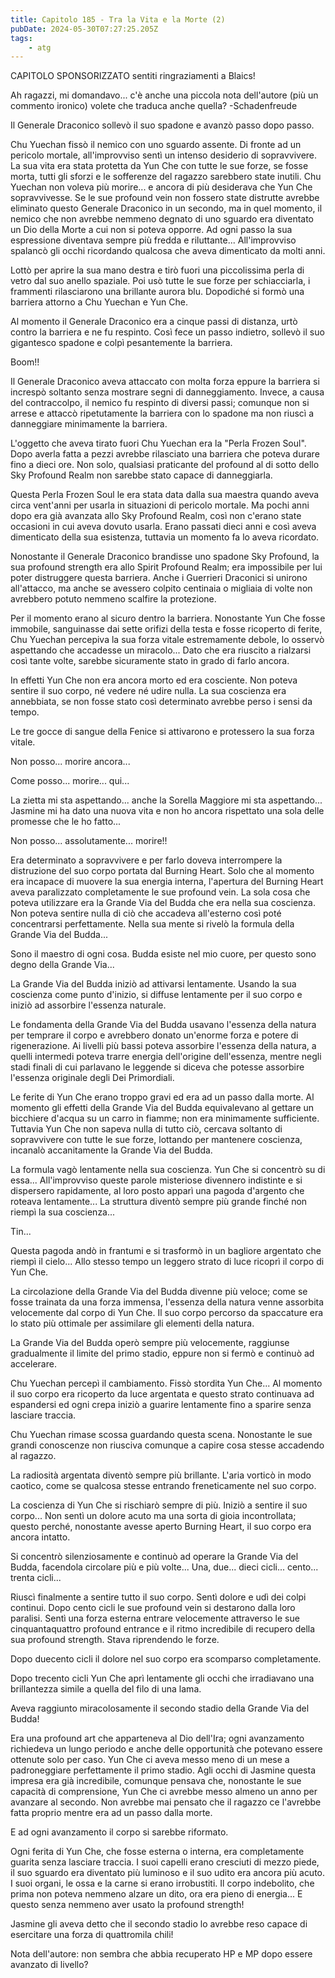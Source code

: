 ```yaml
---
title: Capitolo 185 - Tra la Vita e la Morte (2)
pubDate: 2024-05-30T07:27:25.205Z
tags:
    - atg
---
```





CAPITOLO SPONSORIZZATO</strong> sentiti ringraziamenti a Blaics!</em>


Ah ragazzi, mi domandavo... c'è anche una piccola nota dell'autore (più un commento ironico) volete che traduca anche quella?
-Schadenfreude


Il Generale Draconico sollevò il suo spadone e avanzò passo dopo passo.


Chu Yuechan fissò il nemico con uno sguardo assente. Di fronte ad un pericolo mortale, all'improvviso sentì un intenso desiderio di sopravvivere. La sua vita era stata protetta da Yun Che con tutte le sue forze, se fosse morta, tutti gli sforzi e le sofferenze del ragazzo sarebbero state inutili. Chu Yuechan non voleva più morire... e ancora di più desiderava che Yun Che sopravvivesse.
Se le sue profound vein non fossero state distrutte avrebbe eliminato questo Generale Draconico in un secondo, ma in quel momento, il nemico che non avrebbe nemmeno degnato di uno sguardo era diventato un Dio della Morte a cui non si poteva opporre.
Ad ogni passo la sua espressione diventava sempre più fredda e riluttante... All'improvviso spalancò gli occhi ricordando qualcosa che aveva dimenticato da molti anni.


Lottò per aprire la sua mano destra e tirò fuori una piccolissima perla di vetro dal suo anello spaziale.
Poi usò tutte le sue forze per schiacciarla, i frammenti rilasciarono una brillante aurora blu. Dopodiché si formò una barriera attorno a Chu Yuechan e Yun Che.


Al momento il Generale Draconico era a cinque passi di distanza, urtò contro la barriera e ne fu respinto. Così fece un passo indietro, sollevò il suo gigantesco spadone e colpì pesantemente la barriera.


Boom!!


Il Generale Draconico aveva attaccato con molta forza eppure la barriera si increspò soltanto senza mostrare segni di danneggiamento. Invece, a causa del contraccolpo, il nemico fu respinto di diversi passi; comunque non si arrese e attaccò ripetutamente la barriera con lo spadone ma non riuscì a danneggiare minimamente la barriera.


L'oggetto che aveva tirato fuori Chu Yuechan era la "Perla Frozen Soul". Dopo averla fatta a pezzi avrebbe rilasciato una barriera che poteva durare fino a dieci ore. Non solo, qualsiasi praticante del profound al di sotto dello Sky Profound Realm non sarebbe stato capace di danneggiarla.


Questa Perla Frozen Soul le era stata data dalla sua maestra quando aveva circa vent'anni per usarla in situazioni di pericolo mortale. Ma pochi anni dopo era già avanzata allo Sky Profound Realm, così non c'erano state occasioni in cui aveva dovuto usarla. Erano passati dieci anni e così aveva dimenticato della sua esistenza, tuttavia un momento fa lo aveva ricordato.


Nonostante il Generale Draconico brandisse uno spadone Sky Profound, la sua profound strength era allo Spirit Profound Realm; era impossibile per lui poter distruggere questa barriera. Anche i Guerrieri Draconici si unirono all'attacco, ma anche se avessero colpito centinaia o migliaia di volte non avrebbero potuto nemmeno scalfire la protezione.


Per il momento erano al sicuro dentro la barriera. Nonostante Yun Che fosse immobile, sanguinasse dai sette orifizi della testa e fosse ricoperto di ferite, Chu Yuechan percepiva la sua forza vitale estremamente debole, lo osservò aspettando che accadesse un miracolo... Dato che era riuscito a rialzarsi così tante volte, sarebbe sicuramente stato in grado di farlo ancora.


In effetti Yun Che non era ancora morto ed era cosciente. Non poteva sentire il suo corpo, né vedere né udire nulla. La sua coscienza era annebbiata, se non fosse stato così determinato avrebbe perso i sensi da tempo.


Le tre gocce di sangue della Fenice si attivarono e protessero la sua forza vitale.


Non posso... morire ancora...


Come posso... morire... qui...


La zietta mi sta aspettando... anche la Sorella Maggiore mi sta aspettando... Jasmine mi ha dato una nuova vita e non ho ancora rispettato una sola delle promesse che le ho fatto...


Non posso... assolutamente... morire!!


Era determinato a sopravvivere e per farlo doveva interrompere la distruzione del suo corpo portata dal Burning Heart. Solo che al momento era incapace di muovere la sua energia interna, l'apertura del Burning Heart aveva paralizzato completamente le sue profound vein. La sola cosa che poteva utilizzare era la Grande Via del Budda che era nella sua coscienza.
Non poteva sentire nulla di ciò che accadeva all'esterno così poté concentrarsi perfettamente. Nella sua mente si rivelò la formula della Grande Via del Budda...


Sono il maestro di ogni cosa. Budda esiste nel mio cuore, per questo sono degno della Grande Via...


La Grande Via del Budda iniziò ad attivarsi lentamente. Usando la sua coscienza come punto d'inizio, si diffuse lentamente per il suo corpo e iniziò ad assorbire l'essenza naturale.


Le fondamenta della Grande Via del Budda usavano l'essenza della natura per temprare il corpo e avrebbero donato un'enorme forza e potere di rigenerazione. Ai livelli più bassi poteva assorbire l'essenza della natura, a quelli intermedi poteva trarre energia dell'origine dell'essenza, mentre negli stadi finali di cui parlavano le leggende si diceva che potesse assorbire l'essenza originale degli Dei Primordiali.


Le ferite di Yun Che erano troppo gravi ed era ad un passo dalla morte. Al momento gli effetti della Grande Via del Budda equivalevano al gettare un bicchiere d'acqua su un carro in fiamme; non era minimamente sufficiente.
Tuttavia Yun Che non sapeva nulla di tutto ciò, cercava soltanto di sopravvivere con tutte le sue forze, lottando per mantenere coscienza, incanalò accanitamente la Grande Via del Budda.


La formula vagò lentamente nella sua coscienza. Yun Che si concentrò su di essa... All'improvviso queste parole misteriose divennero indistinte e si dispersero rapidamente, al loro posto apparì una pagoda d'argento che roteava lentamente...
La struttura diventò sempre più grande finché non riempì la sua coscienza...


Tin...


Questa pagoda andò in frantumi e si trasformò in un bagliore argentato che riempì il cielo... Allo stesso tempo un leggero strato di luce ricoprì il corpo di Yun Che.


La circolazione della Grande Via del Budda divenne più veloce; come se fosse trainata da una forza immensa, l'essenza della natura venne assorbita velocemente dal corpo di Yun Che. Il suo corpo percorso da spaccature era lo stato più ottimale per assimilare gli elementi della natura.


La Grande Via del Budda operò sempre più velocemente, raggiunse gradualmente il limite del primo stadio, eppure non si fermò e continuò ad accelerare.


Chu Yuechan percepì il cambiamento. Fissò stordita Yun Che...
Al momento il suo corpo era ricoperto da luce argentata e questo strato continuava ad espandersi ed ogni crepa iniziò a guarire lentamente fino a sparire senza lasciare traccia.


Chu Yuechan rimase scossa guardando questa scena. Nonostante le sue grandi conoscenze non riusciva comunque a capire cosa stesse accadendo al ragazzo.


La radiosità argentata diventò sempre più brillante. L'aria vorticò in modo caotico, come se qualcosa stesse entrando freneticamente nel suo corpo.


La coscienza di Yun Che si rischiarò sempre di più. Iniziò a sentire il suo corpo... Non sentì un dolore acuto ma una sorta di gioia incontrollata; questo perché, nonostante avesse aperto Burning Heart, il suo corpo era ancora intatto.


Si concentrò silenziosamente e continuò ad operare la Grande Via del Budda, facendola circolare più e più volte... Una, due... dieci cicli... cento... trenta cicli...


Riuscì finalmente a sentire tutto il suo corpo. Sentì dolore e udì dei colpi continui. Dopo cento cicli le sue profound vein si destarono dalla loro paralisi. Sentì una forza esterna entrare velocemente attraverso le sue cinquantaquattro profound entrance e il ritmo incredibile di recupero della sua profound strength. Stava riprendendo le forze.


Dopo duecento cicli il dolore nel suo corpo era scomparso completamente.


Dopo trecento cicli Yun Che aprì lentamente gli occhi che irradiavano una brillantezza simile a quella del filo di una lama.


Aveva raggiunto miracolosamente il secondo stadio della Grande Via del Budda!


Era una profound art che apparteneva al Dio dell'Ira; ogni avanzamento richiedeva un lungo periodo e anche delle opportunità che potevano essere ottenute solo per caso. Yun Che ci aveva messo meno di un mese a padroneggiare perfettamente il primo stadio. Agli occhi di Jasmine questa impresa era già incredibile, comunque pensava che, nonostante le sue capacità di comprensione, Yun Che ci avrebbe messo almeno un anno per avanzare al secondo. Non avrebbe mai pensato che il ragazzo ce l'avrebbe fatta proprio mentre era ad un passo dalla morte.


E ad ogni avanzamento il corpo si sarebbe riformato.


Ogni ferita di Yun Che, che fosse esterna o interna, era completamente guarita senza lasciare traccia. I suoi capelli erano cresciuti di mezzo piede, il suo sguardo era diventato più luminoso e il suo udito era ancora più acuto. I suoi organi, le ossa e la carne si erano irrobustiti.
Il corpo indebolito, che prima non poteva nemmeno alzare un dito, ora era pieno di energia... E questo senza nemmeno aver usato la profound strength!


Jasmine gli aveva detto che il secondo stadio lo avrebbe reso capace di esercitare una forza di quattromila chili!


Nota dell'autore: non sembra che abbia recuperato HP e MP dopo essere avanzato di livello?





